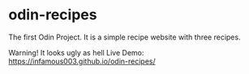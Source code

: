 # odin-recipes

The first Odin Project.
It is a simple recipe website with three recipes. 

Warning! It looks ugly as hell
Live Demo: https://infamous003.github.io/odin-recipes/
